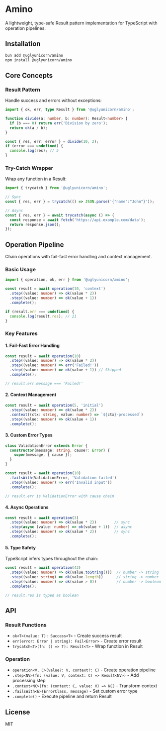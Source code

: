 # Amino

A lightweight, type-safe Result pattern implementation for TypeScript with operation pipelines.

## Installation

```bash
bun add @uglyunicorn/amino
npm install @uglyunicorn/amino
```

## Core Concepts

### Result Pattern

Handle success and errors without exceptions:

```typescript
import { ok, err, type Result } from '@uglyunicorn/amino';

function divide(a: number, b: number): Result<number> {
  if (b === 0) return err('Division by zero');
  return ok(a / b);
}

const { res, err: error } = divide(10, 2);
if (error === undefined) {
  console.log(res); // 5
}
```

### Try-Catch Wrapper

Wrap any function in a Result:

```typescript
import { trycatch } from '@uglyunicorn/amino';

// Sync
const { res, err } = trycatch(() => JSON.parse('{"name":"John"}'));

// Async
const { res, err } = await trycatch(async () => {
  const response = await fetch('https://api.example.com/data');
  return response.json();
});
```

## Operation Pipeline

Chain operations with fail-fast error handling and context management.

### Basic Usage

```typescript
import { operation, ok, err } from '@uglyunicorn/amino';

const result = await operation(10, 'context')
  .step((value: number) => ok(value * 2))
  .step((value: number) => ok(value + 1))
  .complete();

if (result.err === undefined) {
  console.log(result.res); // 21
}
```

### Key Features

#### 1. Fail-Fast Error Handling

```typescript
const result = await operation(10)
  .step((value: number) => ok(value * 2))
  .step((value: number) => err('Failed!'))
  .step((value: number) => ok(value + 1)) // Skipped
  .complete();

// result.err.message === 'Failed!'
```

#### 2. Context Management

```typescript
const result = await operation(5, 'initial')
  .step((value: number) => ok(value * 2))
  .context((ctx: string, value: number) => `${ctx}-processed`)
  .step((value: number) => ok(value + 1))
  .complete();
```

#### 3. Custom Error Types

```typescript
class ValidationError extends Error {
  constructor(message: string, cause?: Error) {
    super(message, { cause });
  }
}

const result = await operation(10)
  .failsWith(ValidationError, 'Validation failed')
  .step((value: number) => err('Invalid input'))
  .complete();

// result.err is ValidationError with cause chain
```

#### 4. Async Operations

```typescript
const result = await operation(3)
  .step((value: number) => ok(value * 2))        // sync
  .step(async (value: number) => ok(value + 1))  // async
  .step((value: number) => ok(value * 2))        // sync
  .complete();
```

#### 5. Type Safety

TypeScript infers types throughout the chain:

```typescript
const result = await operation(42)
  .step((value: number) => ok(value.toString()))  // number -> string
  .step((value: string) => ok(value.length))      // string -> number
  .step((value: number) => ok(value > 0))         // number -> boolean
  .complete();

// result.res is typed as boolean
```

## API

### Result Functions

- `ok<T>(value: T): Success<T>` - Create success result
- `err(error: Error | string): Fail<Error>` - Create error result
- `trycatch<T>(fn: () => T): Result<T>` - Wrap function in Result

### Operation

- `operation<V, C>(value?: V, context?: C)` - Create operation pipeline
- `.step<NV>(fn: (value: V, context: C) => Result<NV>)` - Add processing step
- `.context<NC>(fn: (context: C, value: V) => NC)` - Transform context
- `.failsWith<E>(ErrorClass, message)` - Set custom error type
- `.complete()` - Execute pipeline and return Result

## License

MIT
